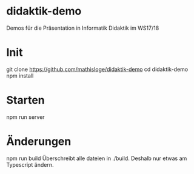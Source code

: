 # didaktik-demo
Demos für die Präsentation in Informatik Didaktik im WS17/18

# Init
git clone https://github.com/mathisloge/didaktik-demo
cd didaktik-demo
npm install

# Starten
npm run server

# Änderungen
npm run build
Überschreibt alle dateien in ./build. Deshalb nur etwas am Typescript ändern. 


